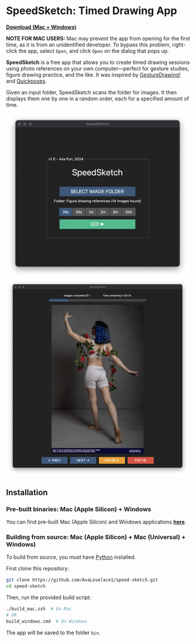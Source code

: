 # SpeedSketch: Timed Drawing App

**[Download (Mac + Windows)](https://github.com/AvaLovelace1/speed-sketch/releases/latest)**

**NOTE FOR MAC USERS:** Mac may prevent the app from opening for the first time, as it is from an unidentified developer. To bypass this problem, right-click the app, select `Open`, and click `Open` on the dialog that pops up.

**SpeedSketch** is a free app that allows you to create timed drawing sessions using photo references on your own
computer—perfect for gesture studies, figure drawing practice, and the like.
It was inspired by [GestureDrawing!](https://cubebrush.co/advanches/products/d9q6yq/gesturedrawing?q=gesturedrawing)
and [Quickposes](https://quickposes.com/en/desktop-app).

Given an input folder, SpeedSketch scans the folder for images. It then displays them one by one in a
random order, each for a specified amount of time.

<img src="screenshot-1.png" width="500" alt="Screenshot: Main Menu"/>
<img src="screenshot-2.png" width="500" alt="Screenshot: Image Viewer"/> 

## Installation

### Pre-built binaries: Mac (Apple Silicon) + Windows

You can find pre-built Mac (Apple Silicon) and Windows applications
**[here](https://github.com/AvaLovelace1/speed-sketch/releases/latest)**.

### Building from source: Mac (Apple Silicon) + Mac (Universal) + Windows)

To build from source, you must have [Python](https://www.python.org/downloads/) installed.

First clone this repository:

```bash
git clone https://github.com/AvaLovelace1/speed-sketch.git
cd speed-sketch
```

Then, run the provided build script:

```bash
./build_mac.zsh  # On Mac
# OR
build_windows.cmd  # On Windows
```

The app will be saved to the folder `bin`.
